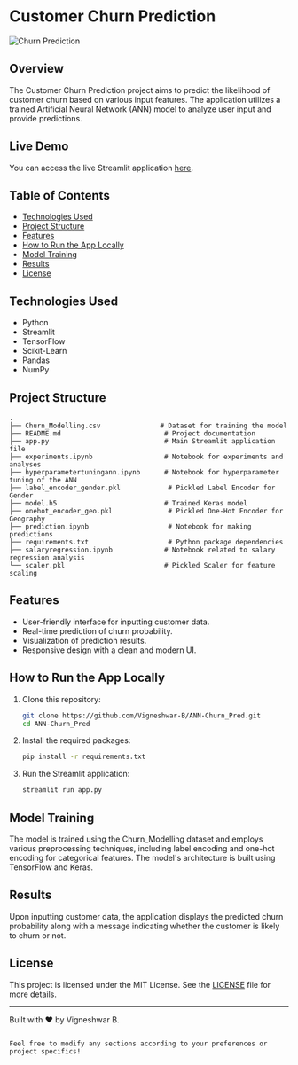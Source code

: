 # Customer Churn Prediction

![Churn Prediction](https://via.placeholder.com/800x200.png?text=Customer+Churn+Prediction)

## Overview

The Customer Churn Prediction project aims to predict the likelihood of customer churn based on various input features. The application utilizes a trained Artificial Neural Network (ANN) model to analyze user input and provide predictions.

## Live Demo

You can access the live Streamlit application [here](https://ann-churnpred-7.streamlit.app/).

## Table of Contents

- [Technologies Used](#technologies-used)
- [Project Structure](#project-structure)
- [Features](#features)
- [How to Run the App Locally](#how-to-run-the-app-locally)
- [Model Training](#model-training)
- [Results](#results)
- [License](#license)

## Technologies Used

- Python
- Streamlit
- TensorFlow
- Scikit-Learn
- Pandas
- NumPy

## Project Structure

```
.
├── Churn_Modelling.csv               # Dataset for training the model
├── README.md                          # Project documentation
├── app.py                             # Main Streamlit application file
├── experiments.ipynb                  # Notebook for experiments and analyses
├── hyperparametertuningann.ipynb      # Notebook for hyperparameter tuning of the ANN
├── label_encoder_gender.pkl            # Pickled Label Encoder for Gender
├── model.h5                           # Trained Keras model
├── onehot_encoder_geo.pkl              # Pickled One-Hot Encoder for Geography
├── prediction.ipynb                    # Notebook for making predictions
├── requirements.txt                    # Python package dependencies
├── salaryregression.ipynb             # Notebook related to salary regression analysis
└── scaler.pkl                         # Pickled Scaler for feature scaling
```

## Features

- User-friendly interface for inputting customer data.
- Real-time prediction of churn probability.
- Visualization of prediction results.
- Responsive design with a clean and modern UI.

## How to Run the App Locally

1. Clone this repository:
   ```bash
   git clone https://github.com/Vigneshwar-B/ANN-Churn_Pred.git
   cd ANN-Churn_Pred
   ```

2. Install the required packages:
   ```bash
   pip install -r requirements.txt
   ```

3. Run the Streamlit application:
   ```bash
   streamlit run app.py
   ```

## Model Training

The model is trained using the Churn_Modelling dataset and employs various preprocessing techniques, including label encoding and one-hot encoding for categorical features. The model's architecture is built using TensorFlow and Keras.

## Results

Upon inputting customer data, the application displays the predicted churn probability along with a message indicating whether the customer is likely to churn or not.

## License

This project is licensed under the MIT License. See the [LICENSE](LICENSE) file for more details.

---

Built with ❤️ by Vigneshwar B.
```

Feel free to modify any sections according to your preferences or project specifics!
